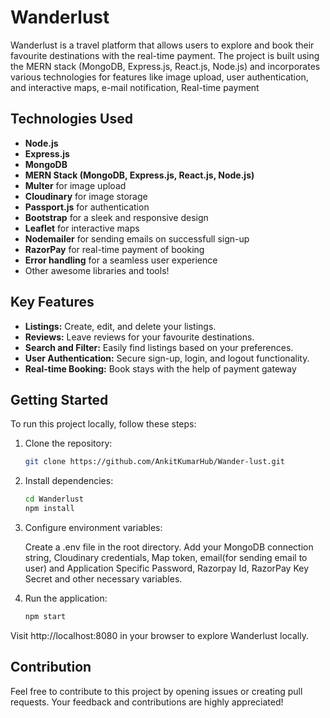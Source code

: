 # Wanderlust


Wanderlust is a travel platform that allows users to explore and book their favourite destinations with the real-time payment. The project is built using the MERN stack (MongoDB, Express.js, React.js, Node.js) and incorporates various technologies for features like image upload, user authentication, and interactive maps, e-mail notification, Real-time payment



## Technologies Used

- **Node.js**
- **Express.js**
- **MongoDB**
- **MERN Stack (MongoDB, Express.js, React.js, Node.js)**
- **Multer** for image upload
- **Cloudinary** for image storage
- **Passport.js** for authentication
- **Bootstrap** for a sleek and responsive design
- **Leaflet** for interactive maps
- **Nodemailer** for sending emails on successfull sign-up
- **RazorPay** for real-time payment of booking 
- **Error handling** for a seamless user experience
- Other awesome libraries and tools!

## Key Features

- **Listings:** Create, edit, and delete your listings.
- **Reviews:** Leave reviews for your favourite destinations.
- **Search and Filter:** Easily find listings based on your preferences.
- **User Authentication:** Secure sign-up, login, and logout functionality.
- **Real-time Booking:** Book stays with the help of payment gateway 

## Getting Started

To run this project locally, follow these steps:

1. Clone the repository:

   ```bash
   git clone https://github.com/AnkitKumarHub/Wander-lust.git

2. Install dependencies:

    ```bash
    cd Wanderlust
    npm install

3. Configure environment variables:

    Create a .env file in the root directory.
    Add your MongoDB connection string, Cloudinary credentials, Map token, email(for sending email to user) and Application Specific Password, Razorpay Id, RazorPay Key Secret and other necessary variables.

4. Run the application:

    ```bash
    npm start

  Visit http://localhost:8080 in your browser to explore Wanderlust locally.

## Contribution
Feel free to contribute to this project by opening issues or creating pull requests. Your feedback and contributions are highly appreciated!
